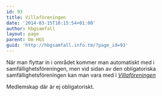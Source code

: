 ```yaml
---
id: 93
title: Villaföreningen
date: '2014-03-15T10:15:54+01:00'
author: hbgsamfall
layout: page
parent: Om HGS
guid: 'http://hbgsamfall.info.tm/?page_id=93'
---
```


När man flyttar in i området kommer man automatiskt med i samfällighetsföreningen, men vid sidan av den obligatoriska samfällighetsföreningen kan man vara med i [*Villaföreningen*](http://www.villaagarna.se/Lokalt/ABC/Lokalforeningar/Villaforeningen-Hasselby-Gard/ "Villaföreningen Hässelby Gård")

Medlemskap där är ej obligatoriskt.
